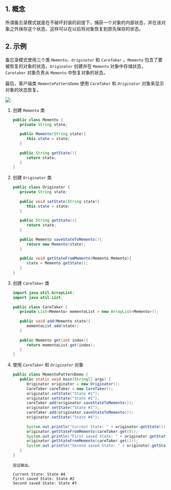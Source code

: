 ## 1. 概念

所谓备忘录模式就是在不破坏封装的前提下，捕获一个对象的内部状态，并在该对象之外保存这个状态，这样可以在以后将对象恢复到原先保存的状态。

## 2. 示例

备忘录模式使用三个类 *`Memento`*、*`Originator`* 和 *`CareTaker`* 。`Memento` 包含了要被恢复的对象的状态，`Originator` 创建并在 `Memento` 对象中存储状态，`Caretaker` 对象负责从 `Memento` 中恢复对象的状态。

最后，客户端类 *`MementoPatternDemo`* 使用 *`CareTaker`* 和 *`Originator`* 对象来显示对象的状态恢复。

![](https://chua-n.gitee.io/figure-bed/notebook/Java/84.jpg)

1. 创建 `Memento` 类

    ```java
    public class Memento {
       private String state;
     
       public Memento(String state){
          this.state = state;
       }
     
       public String getState(){
          return state;
       }  
    }
    ```

2. 创建 `Originator` 类

    ```java
    public class Originator {
       private String state;
     
       public void setState(String state){
          this.state = state;
       }
     
       public String getState(){
          return state;
       }
     
       public Memento saveStateToMemento(){
          return new Memento(state);
       }
     
       public void getStateFromMemento(Memento Memento){
          state = Memento.getState();
       }
    }
    ```

3. 创建 `CareTaker` 类

    ```java
    import java.util.ArrayList;
    import java.util.List;
     
    public class CareTaker {
       private List<Memento> mementoList = new ArrayList<Memento>();
     
       public void add(Memento state){
          mementoList.add(state);
       }
     
       public Memento get(int index){
          return mementoList.get(index);
       }
    }
    ```

4. 使用 *`CareTaker`* 和 *`Originator`* 对象

    ```java
    public class MementoPatternDemo {
       public static void main(String[] args) {
          Originator originator = new Originator();
          CareTaker careTaker = new CareTaker();
          originator.setState("State #1");
          originator.setState("State #2");
          careTaker.add(originator.saveStateToMemento());
          originator.setState("State #3");
          careTaker.add(originator.saveStateToMemento());
          originator.setState("State #4");
     
          System.out.println("Current State: " + originator.getState());    
          originator.getStateFromMemento(careTaker.get(0));
          System.out.println("First saved State: " + originator.getState());
          originator.getStateFromMemento(careTaker.get(1));
          System.out.println("Second saved State: " + originator.getState());
       }
    }
    ```

    ```text
    验证输出。
    
    Current State: State #4
    First saved State: State #2
    Second saved State: State #3
    ```

